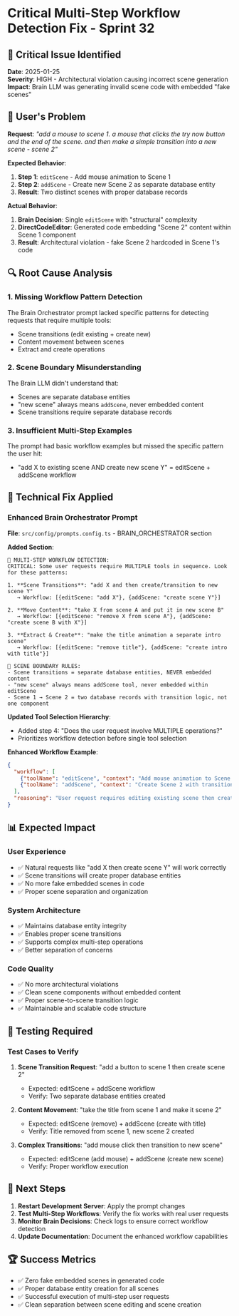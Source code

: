# Critical Multi-Step Workflow Detection Fix - Sprint 32

## 🚨 **Critical Issue Identified**

**Date**: 2025-01-25  
**Severity**: HIGH - Architectural violation causing incorrect scene generation  
**Impact**: Brain LLM was generating invalid scene code with embedded "fake scenes"

## 🎯 **User's Problem**

**Request**: *"add a mouse to scene 1. a mouse that clicks the try now button and the end of the scene. and then make a simple transition into a new scene - scene 2"*

**Expected Behavior**:
1. **Step 1**: `editScene` - Add mouse animation to Scene 1 
2. **Step 2**: `addScene` - Create new Scene 2 as separate database entity
3. **Result**: Two distinct scenes with proper database records

**Actual Behavior**:
1. **Brain Decision**: Single `editScene` with "structural" complexity
2. **DirectCodeEditor**: Generated code embedding "Scene 2" content within Scene 1 component
3. **Result**: Architectural violation - fake Scene 2 hardcoded in Scene 1's code

## 🔍 **Root Cause Analysis**

### **1. Missing Workflow Pattern Detection**
The Brain Orchestrator prompt lacked specific patterns for detecting requests that require multiple tools:
- Scene transitions (edit existing + create new)
- Content movement between scenes  
- Extract and create operations

### **2. Scene Boundary Misunderstanding**
The Brain LLM didn't understand that:
- Scenes are separate database entities
- "new scene" always means `addScene`, never embedded content
- Scene transitions require separate database records

### **3. Insufficient Multi-Step Examples**
The prompt had basic workflow examples but missed the specific pattern the user hit:
- "add X to existing scene AND create new scene Y" = editScene + addScene workflow

## 🔧 **Technical Fix Applied**

### **Enhanced Brain Orchestrator Prompt**
**File**: `src/config/prompts.config.ts` - BRAIN_ORCHESTRATOR section

**Added Section**: 
```
🔄 MULTI-STEP WORKFLOW DETECTION:
CRITICAL: Some user requests require MULTIPLE tools in sequence. Look for these patterns:

1. **Scene Transitions**: "add X and then create/transition to new scene Y"
   → Workflow: [{editScene: "add X"}, {addScene: "create scene Y"}]

2. **Move Content**: "take X from scene A and put it in new scene B"  
   → Workflow: [{editScene: "remove X from scene A"}, {addScene: "create scene B with X"}]

3. **Extract & Create**: "make the title animation a separate intro scene"
   → Workflow: [{editScene: "remove title"}, {addScene: "create intro with title"}]

🚨 SCENE BOUNDARY RULES:
- Scene transitions = separate database entities, NEVER embedded content
- "new scene" always means addScene tool, never embedded within editScene
- Scene 1 → Scene 2 = two database records with transition logic, not one component
```

**Updated Tool Selection Hierarchy**:
- Added step 4: "Does the user request involve MULTIPLE operations?"
- Prioritizes workflow detection before single tool selection

**Enhanced Workflow Example**:
```json
{
  "workflow": [
    {"toolName": "editScene", "context": "Add mouse animation to Scene 1", "targetSceneId": "uuid-of-scene-1"},
    {"toolName": "addScene", "context": "Create Scene 2 with transition from Scene 1"}
  ],
  "reasoning": "User request requires editing existing scene then creating new scene for transition"
}
```

## 📊 **Expected Impact**

### **User Experience**
- ✅ Natural requests like "add X then create scene Y" will work correctly
- ✅ Scene transitions will create proper database entities
- ✅ No more fake embedded scenes in code
- ✅ Proper scene separation and organization

### **System Architecture**
- ✅ Maintains database entity integrity
- ✅ Enables proper scene transitions
- ✅ Supports complex multi-step operations
- ✅ Better separation of concerns

### **Code Quality**
- ✅ No more architectural violations
- ✅ Clean scene components without embedded content
- ✅ Proper scene-to-scene transition logic
- ✅ Maintainable and scalable code structure

## 🧪 **Testing Required**

### **Test Cases to Verify**
1. **Scene Transition Request**: "add a button to scene 1 then create scene 2"
   - Expected: editScene + addScene workflow
   - Verify: Two separate database entities created

2. **Content Movement**: "take the title from scene 1 and make it scene 2"
   - Expected: editScene (remove) + addScene (create with title)
   - Verify: Title removed from scene 1, new scene 2 created

3. **Complex Transitions**: "add mouse click then transition to new scene"
   - Expected: editScene (add mouse) + addScene (create new scene)
   - Verify: Proper workflow execution

## 🎯 **Next Steps**

1. **Restart Development Server**: Apply the prompt changes
2. **Test Multi-Step Workflows**: Verify the fix works with real user requests
3. **Monitor Brain Decisions**: Check logs to ensure correct workflow detection
4. **Update Documentation**: Document the enhanced workflow capabilities

## 🏆 **Success Metrics**

- ✅ Zero fake embedded scenes in generated code
- ✅ Proper database entity creation for all scenes
- ✅ Successful execution of multi-step user requests
- ✅ Clean separation between scene editing and scene creation 